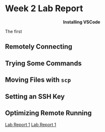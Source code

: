 # **Week 2 Lab Report**

<center>
    <b>
    Installing VSCode
    </b>
</center>

The first

## Remotely Connecting

## Trying Some Commands

## Moving Files with `scp`

## Setting an SSH Key

## Optimizing Remote Running




[Lab Report 1](lab-report-1-week-2.html)
[Lab Report 1](https://ima-quack.github.io/cse15l-lab-reports/lab-report-1-week2.html)

